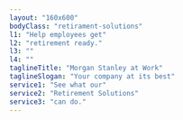 ```yaml
---
layout: "160x600"
bodyClass: "retirament-solutions"
l1: "Help employees get"
l2: "retirement ready."
l3: ""
l4: ""
taglineTitle: "Morgan Stanley at Work"
taglineSlogan: "Your company at its best"
service1: "See what our"
service2: "Retirement Solutions"
service3: "can do."
---
```

